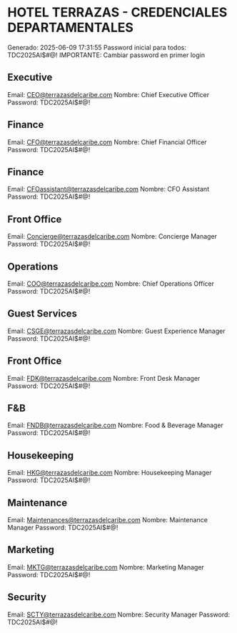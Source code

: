 # HOTEL TERRAZAS - CREDENCIALES DEPARTAMENTALES

Generado: 2025-06-09 17:31:55
Password inicial para todos: TDC2025AI$#@!
IMPORTANTE: Cambiar password en primer login

## Executive
Email: CEO@terrazasdelcaribe.com
Nombre: Chief Executive Officer
Password: TDC2025AI$#@!

## Finance
Email: CFO@terrazasdelcaribe.com
Nombre: Chief Financial Officer
Password: TDC2025AI$#@!

## Finance
Email: CFOassistant@terrazasdelcaribe.com
Nombre: CFO Assistant
Password: TDC2025AI$#@!

## Front Office
Email: Concierge@terrazasdelcaribe.com
Nombre: Concierge Manager
Password: TDC2025AI$#@!

## Operations
Email: COO@terrazasdelcaribe.com
Nombre: Chief Operations Officer
Password: TDC2025AI$#@!

## Guest Services
Email: CSGE@terrazasdelcaribe.com
Nombre: Guest Experience Manager
Password: TDC2025AI$#@!

## Front Office
Email: FDK@terrazasdelcaribe.com
Nombre: Front Desk Manager
Password: TDC2025AI$#@!

## F&B
Email: FNDB@terrazasdelcaribe.com
Nombre: Food & Beverage Manager
Password: TDC2025AI$#@!

## Housekeeping
Email: HKG@terrazasdelcaribe.com
Nombre: Housekeeping Manager
Password: TDC2025AI$#@!

## Maintenance
Email: Maintenances@terrazasdelcaribe.com
Nombre: Maintenance Manager
Password: TDC2025AI$#@!

## Marketing
Email: MKTG@terrazasdelcaribe.com
Nombre: Marketing Manager
Password: TDC2025AI$#@!

## Security
Email: SCTY@terrazasdelcaribe.com
Nombre: Security Manager
Password: TDC2025AI$#@!

